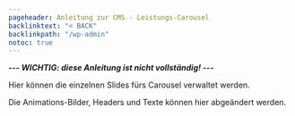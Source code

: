 ```yaml
---
pageheader: Anleitung zur CMS - Leistungs-Carousel
backlinktext: "< BACK"
backlinkpath: "/wp-admin"
notoc: true
---
```


***--- WICHTIG: diese Anleitung ist nicht vollständig! ---***

Hier können die einzelnen Slides fürs Carousel verwaltet werden.

Die Animations-Bilder, Headers und Texte können hier abgeändert werden.


